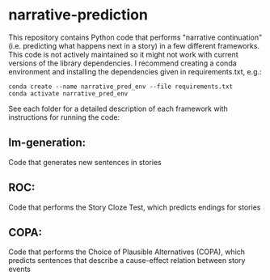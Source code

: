 # narrative-prediction
This repository contains Python code that performs "narrative continuation" (i.e. predicting what happens next in a story) in a few different frameworks. This code is not actively maintained so it might not work with current versions of the library dependencies. I recommend creating a conda environment and installing the dependencies given in requirements.txt, e.g.:

```
conda create --name narrative_pred_env --file requirements.txt
conda activate narrative_pred_env
```

See each folder for a detailed description of each framework with instructions for running the code:

## lm-generation: 
Code that generates new sentences in stories

## ROC:
Code that performs the Story Cloze Test, which predicts endings for stories

## COPA:
Code that performs the Choice of Plausible Alternatives (COPA), which predicts sentences that describe a cause-effect relation between story events
